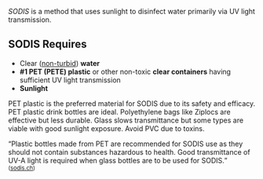 <p><dfn>SODIS</dfn> is a method that uses sunlight to disinfect water primarily via UV light transmission.</p>

<h2>SODIS Requires</h2>

<ul>
    <li>Clear (<a href="http://www.sodis.ch/methode/anwendung/index_EN#turbidity">non-turbid</a>) <b>water</b>
    <li><b>#1 PET (PETE) plastic</b> or other non-toxic <b>clear containers</b> having sufficient UV light transmission
    <li><b>Sunlight</b>
</ul>

<p>
    PET plastic is the preferred material for SODIS due to its safety and efficacy.
    PET plastic drink bottles are ideal. Polyethylene bags like Ziplocs are effective but less durable.
    Glass slows transmittance but some types are viable with good sunlight exposure.
    Avoid PVC due to toxins.
</p>
<p>
    <q>Plastic bottles made from PET are recommended for SODIS use as they should not contain substances
hazardous to health. Good transmittance of UV-A light is required when glass bottles are to be used for
SODIS.</q> <small>(<a href="http://www.sodis.ch/methode/anwendung/factsheets/glass_pet_e.pdf">sodis.ch</a>)</small>
</p>

<!--
<h2>SODIS Steps</h2>
<ol>
    <li>Place clear water in container.
    <li>Sunlight
    <li><b>PET plastic</b> or other <b>clear containers</b> having sufficient UV light transmission
</ol>
-->


<!--
http://www.sodis.ch/methode/faqs/index_EN
http://www.sodis.ch/methode/anwendung/index_EN
http://www.sodis.ch/methode/anwendung/factsheets/glass_pet_e.pdf
http://www.sodis.ch/news/archiv/news_documents/newsletter_2_e.pdf
http://www.sodis.ch/methode/anwendung/factsheets/bag_bottle_e.pdf
http://www.sodis.ch/methode/anwendung/factsheets/bag_tempsensor_e.pdf
http://www.sodis.ch/methode/anwendung/ausbildungsmaterial/dokumente_material/manual_e.pdf
http://www.academia.edu/1529175/Optimizing_the_solar_water_disinfection_SODIS_method_by_decreasing_turbidity_with_NaCl
http://preparedcitizenwsg.blogspot.com/2011/03/sodis-water-disinfection-method.html
http://www.cdc.gov/safewater/publications_pages/options-sodis.pdf
http://www.sodis.ch/methode/anwendung/index_EN#turbidity
http://www.cdc.gov/safewater/storage.html
-->

